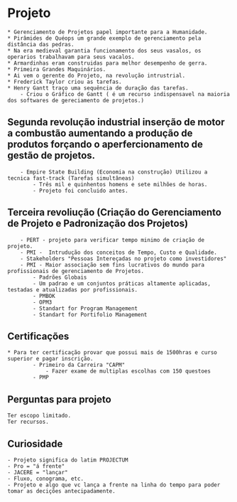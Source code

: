 # Projeto

    * Gerenciamento de Projetos papel importante para a Humanidade.
    * Pirâmides de Quéops um grande exemplo de gerenciamento pela distância das pedras.
    * Na era medieval garantia funcionamento dos seus vasalos, os operarios trabalhavam para seus vacalos.
    * Armardinhas eram construidas para melhor desempenho de gerra.
    * Primeira Grandes Maquinários.
    * Ai vem o gerente do Projeto, na revolução intrustrial.
    * Frederick Taylor criou as tarefas.
    * Henry Gantt traço uma sequência de duração das tarefas.
        - Criou o Gráfico de Gantt ( é um recurso indispensavel na maioria dos softwares de gereciamento de projetos.)
    
## Segunda revolução industrial inserção de motor a combustão aumentando a produção de produtos forçando o aperfercionamento de gestão de projetos.
        - Empire State Building (Economia na construção) Utilizou a tecnica fast-track (Tarefas simultâneas)
            - Três mil e quinhentos homens e sete milhões de horas.
            - Projeto foi concluido antes.

    
## Terceira revoliução (Criação do Gerenciamento de Projeto e Padronização dos Projetos)
        - PERT - projeto para verificar tempo minimo de criação de projeto.
        - PMI -  Intrudução dos conceitos de Tempo, Custo e Qualidade.
        - Stakeholders "Pessoas Intereçadas no projeto como investidores"
        - PMI - Maior associação sem fins lucrativos do mundo para profissionais de gerenciamento de Projetos.
            - Padrões Globais 
            - Um padrao e um conjuntos práticas altamente aplicadas, testadas e atualizadas por profissionais.
            - PMBOK
            - OPM3
            - Standart for Program Management
            - Standart for Portifolio Management
## Certificações
    * Para ter certificação provar que possui mais de 1500hras e curso superior e pagar inscrição.
            - Primeiro da Carreira "CAPM" 
                - Fazer exame de multiplas escolhas com 150 questoes
            - PMP 
## Perguntas para projeto
    Ter escopo limitado.
    Ter recursos.
    
## Curiosidade
    - Projeto significa do latim PROJECTUM 
    - Pro = "á frente"
    - JACERE = "lançar"
    - Fluxo, conograma, etc.
    - Projeto e algo que vc lança a frente na linha do tempo para poder tomar as decições antecipadamente.
